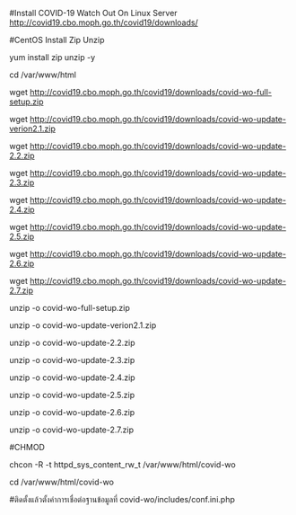 #Install COVID-19 Watch Out On Linux Server http://covid19.cbo.moph.go.th/covid19/downloads/

#CentOS Install Zip Unzip

yum install zip unzip -y

cd /var/www/html

wget http://covid19.cbo.moph.go.th/covid19/downloads/covid-wo-full-setup.zip

wget http://covid19.cbo.moph.go.th/covid19/downloads/covid-wo-update-verion2.1.zip

wget http://covid19.cbo.moph.go.th/covid19/downloads/covid-wo-update-2.2.zip

wget http://covid19.cbo.moph.go.th/covid19/downloads/covid-wo-update-2.3.zip

wget http://covid19.cbo.moph.go.th/covid19/downloads/covid-wo-update-2.4.zip

wget http://covid19.cbo.moph.go.th/covid19/downloads/covid-wo-update-2.5.zip

wget http://covid19.cbo.moph.go.th/covid19/downloads/covid-wo-update-2.6.zip

wget http://covid19.cbo.moph.go.th/covid19/downloads/covid-wo-update-2.7.zip

unzip -o covid-wo-full-setup.zip

unzip -o covid-wo-update-verion2.1.zip

unzip -o covid-wo-update-2.2.zip

unzip -o covid-wo-update-2.3.zip

unzip -o covid-wo-update-2.4.zip

unzip -o covid-wo-update-2.5.zip

unzip -o covid-wo-update-2.6.zip

unzip -o covid-wo-update-2.7.zip

#CHMOD

chcon -R -t httpd_sys_content_rw_t /var/www/html/covid-wo

cd /var/www/html/covid-wo

#ติดตั้งแล้วตั้งค่าการเชื่อต่อฐานข้อมูลที่ covid-wo/includes/conf.ini.php

